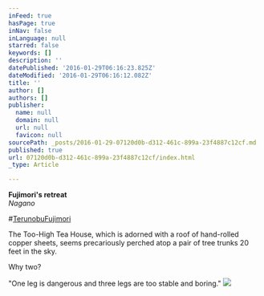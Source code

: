 ```yaml
---
inFeed: true
hasPage: true
inNav: false
inLanguage: null
starred: false
keywords: []
description: ''
datePublished: '2016-01-29T06:16:23.825Z'
dateModified: '2016-01-29T06:16:12.082Z'
title: ''
author: []
authors: []
publisher:
  name: null
  domain: null
  url: null
  favicon: null
sourcePath: _posts/2016-01-29-07120d0b-d312-461c-899a-23f4887c12cf.md
published: true
url: 07120d0b-d312-461c-899a-23f4887c12cf/index.html
_type: Article

---
```

**Fujimori's retreat**  
_Nagano_

\#[TerunobuFujimori][0]

The Too-High Tea House, which is adorned with a roof of hand-rolled copper sheets, seems precariously perched atop a pair of tree trunks 20 feet in the sky.

Why two?

"One leg is dangerous and three legs are too stable and boring."
![](https://the-grid-user-content.s3-us-west-2.amazonaws.com/b8c6de24-5212-4ffd-858e-cfdc551ffdc7.jpg)

[0]: http://t.umblr.com/redirect?z=http%3A%2F%2Fwww.dwell.com%2Fprofiles%2Farticle%2Fterunobu-fujimori&t=YTA5NzE0ZDAzYTdjMTQ0ZmFjZDg0NjI2NmViMzg1NTk1MzFiMDk3YyxuNjBQSXRicg%3D%3D